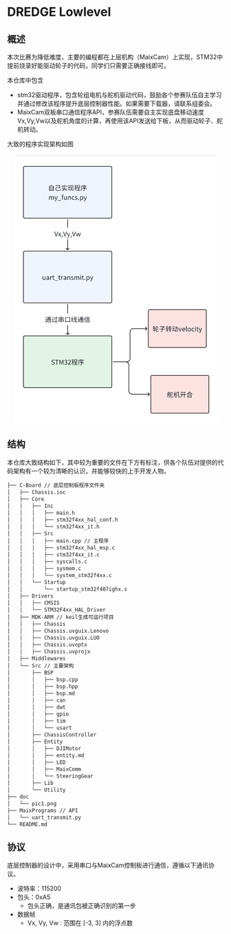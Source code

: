 # DREDGE Lowlevel
## 概述
本次比赛为降低难度，主要的编程都在上层机构（MaixCam）上实现，STM32中提前烧录好能驱动轮子的代码，同学们只需要正确接线即可。

本仓库中包含

- stm32驱动程序，包含轮组电机与舵机驱动代码，鼓励各个参赛队伍自主学习并通过修改该程序提升底层控制器性能。如果需要下载器，请联系组委会。
- MaixCam双板串口通信程序API，参赛队伍需要自主实现底盘移动速度Vx,Vy,Vw以及舵机角度的计算，再使用该API发送给下板，从而驱动轮子、舵机转动。

大致的程序实现架构如图
<center><img src="doc/pic1.png"></center>

## 结构
本仓库大致结构如下，其中较为重要的文件在下方有标注，供各个队伍对提供的代码架构有一个较为清晰的认识，并能够较快的上手开发人物。

```
├── C-Board // 底层控制板程序文件夹
│   ├── Chassis.ioc
│   ├── Core
│   │   ├── Inc
│   │   │   ├── main.h
│   │   │   ├── stm32f4xx_hal_conf.h
│   │   │   └── stm32f4xx_it.h
│   │   ├── Src
│   │   │   ├── main.cpp // 主程序
│   │   │   ├── stm32f4xx_hal_msp.c
│   │   │   ├── stm32f4xx_it.c
│   │   │   ├── syscalls.c
│   │   │   ├── sysmem.c
│   │   │   └── system_stm32f4xx.c
│   │   └── Startup
│   │       └── startup_stm32f407ighx.s
│   ├── Drivers
│   │   ├── CMSIS
│   │   └── STM32F4xx_HAL_Driver
│   ├── MDK-ARM // keil生成可运行项目
│   │   ├── Chassis
│   │   ├── Chassis.uvguix.Lenovo
│   │   ├── Chassis.uvguix.LUO
│   │   ├── Chassis.uvoptx
│   │   ├── Chassis.uvprojx
│   ├── Middlewares
│   └── Src // 主要架构
│       ├── BSP
│       │   ├── bsp.cpp
│       │   ├── bsp.hpp
│       │   ├── bsp.md
│       │   ├── can
│       │   ├── dwt
│       │   ├── gpio
│       │   ├── tim
│       │   └── usart
│       ├── ChassisController
│       ├── Entity
│       │   ├── DJIMotor
│       │   ├── entity.md
│       │   ├── LED
│       │   ├── MaixComm
│       │   └── SteeringGear
│       ├── Lib
│       └── Utility
├── doc
│   └── pic1.png
├── MaixPrograms // API
│   └── uart_transmit.py
└── README.md
```
## 协议
底层控制器的设计中，采用串口与MaixCam控制板进行通信，遵循以下通讯协议。
- 波特率：115200
- 包头：0xA5
    -  包头正确，是通讯包被正确识别的第一步
- 数据帧
    - Vx, Vy, Vw : 范围在 [-3, 3] 内的浮点数